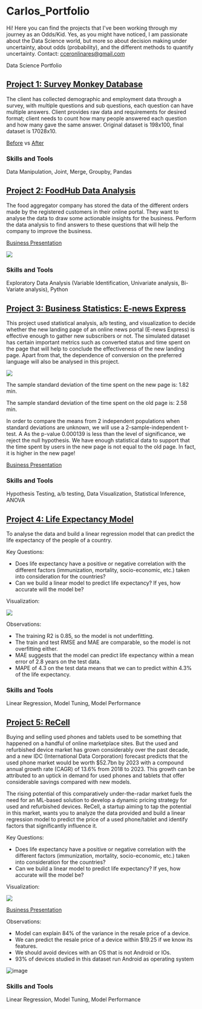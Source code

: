 # Carlos_Portfolio

Hi! Here you can find the projects that I've been working through my journey as an Odds/Kid. Yes, as you might have noticed, I am passionate about the Data Science world, but more so about decision making under uncertainty, about odds (probability), and the different methods to quantify uncertainty. 
Contact: cceronlinares@gmail.com

Data Science Portfolio

## [Project 1: Survey Monkey Database](https://github.com/carlosarturoceron/Survey_Monkey)
The client has collected demographic and employment data through a survey, with multiple questions and sub questions, each question can have multiple answers. Client provides raw data and requirements for desired format; client needs to count how many people answered each question and how many gave the same answer. Original dataset is 198x100, final dataset is 17028x10.

[Before](https://docs.google.com/spreadsheets/d/1uh5mW-GYSNhjLtgTrMXQHXYbZ6bmfDkN/edit?usp=sharing&ouid=105935294305889029944&rtpof=true&sd=true) vs [After](https://docs.google.com/spreadsheets/d/146KMv6cd8A4UaPi1YH59wtn5vNKx5a-e/edit?usp=sharing&ouid=105935294305889029944&rtpof=true&sd=true)

### Skills and Tools
Data Manipulation, Joint, Merge, Groupby, Pandas

## [Project 2: FoodHub Data Analysis](https://github.com/carlosarturoceron/Foodhub_Project)
The food aggregator company has stored the data of the different orders made by the registered customers in their online portal. They want to analyse the data to draw some actionable insights for the business. Perform the data analysis to find answers to these questions that will help the company to improve the business.

[Business Presentation](https://drive.google.com/file/d/1YB0L7ZdyFBMT8UNEs5KHNeTE7utUcCKr/view?usp=sharing)

![](/images/Project2.jpg)  

### Skills and Tools
Exploratory Data Analysis (Variable Identification, Univariate analysis, Bi-Variate analysis), Python

## [Project 3: Business Statistics: E-news Express](https://github.com/carlosarturoceron/ENews_Express_Project)
This project used statistical analysis, a/b testing, and visualization to decide whether the new landing page of an online news portal (E-news Express) is effective enough to gather new subscribers or not. The simulated dataset has certain important metrics such as converted status and time spent on the page that will help to conclude the effectiveness of the new landing page. Apart from that, the dependence of conversion on the preferred language will also be analysed in this project.

![](images/NewVSOld.JPG)

The sample standard deviation of the time spent on the new page is: 1.82 min.

The sample standard deviation of the time spent on the old page is: 2.58 min.

In order to compare the means from 2 independent populations when standard deviations are unknown, we will use a 2-sample-independent t-test. A
As the p-value 0.000139 is less than the level of significance, we reject the null hypothesis. We have enough statistical data to support that the time spent by users in the new page is not equal to the old page. In fact, it is higher in the new page!

[Business Presentation](https://drive.google.com/file/d/18AZm43BkgNsA55AIeeeBoPg-3kfZ7aXT/view?usp=sharing)

### Skills and Tools
Hypothesis Testing, a/b testing, Data Visualization, Statistical Inference, ANOVA

## [Project 4: Life Expectancy Model]()
To analyse the data and build a linear regression model that can predict the life expectancy of the people of a country.

Key Questions:
* Does life expectancy have a positive or negative correlation with the different factors (immunization, mortality, socio-economic, etc.) taken into consideration for the countries?
* Can we build a linear model to predict life expectancy? If yes, how accurate will the model be?

Visualization:

![](images/Visualization.JPG)


Observations:
* The training R2 is 0.85, so the model is not underfitting.
* The train and test RMSE and MAE are comparable, so the model is not overfitting either.
* MAE suggests that the model can predict life expectancy within a mean error of 2.8 years on the test data.
* MAPE of 4.3 on the test data means that we can to predict within 4.3% of the life expectancy.

### Skills and Tools
Linear Regression, Model Tuning, Model Performance

## [Project 5: ReCell](https://github.com/carlosarturoceron/ReCell)
Buying and selling used phones and tablets used to be something that happened on a handful of online marketplace sites. But the used and refurbished device market has grown considerably over the past decade, and a new IDC (International Data Corporation) forecast predicts that the used phone market would be worth $52.7bn by 2023 with a compound annual growth rate (CAGR) of 13.6% from 2018 to 2023. This growth can be attributed to an uptick in demand for used phones and tablets that offer considerable savings compared with new models.

The rising potential of this comparatively under-the-radar market fuels the need for an ML-based solution to develop a dynamic pricing strategy for used and refurbished devices. ReCell, a startup aiming to tap the potential in this market, wants you to analyze the data provided and build a linear regression model to predict the price of a used phone/tablet and identify factors that significantly influence it.

Key Questions:
* Does life expectancy have a positive or negative correlation with the different factors (immunization, mortality, socio-economic, etc.) taken into consideration for the countries?
* Can we build a linear model to predict life expectancy? If yes, how accurate will the model be?

Visualization:

![](images/Visualization.JPG)


[Business Presentation](https://drive.google.com/drive/u/0/folders/10by5yXJLjvqHsNKdjbYyLPwGDvjcJ6kg)

Observations:
* Model can explain 84% of the variance in the resale price of a device.
* We can predict the resale price of a device within $19.25 if we know its features.
* We should avoid devices with an OS that is not Android or IOs.
* 93% of devices studied in this dataset run Android as operating system

![image](images/ReCellModel.png)

### Skills and Tools
Linear Regression, Model Tuning, Model Performance


